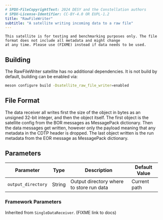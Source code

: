 ```yaml
---
# SPDX-FileCopyrightText: 2024 DESY and the Constellation authors
# SPDX-License-Identifier: CC-BY-4.0 OR EUPL-1.2
title: "RawFileWriter"
subtitle: "A satellite writing incoming data to a raw file"
---
```


```{warning}
This satellite is for testing and benchmarking purposes only. The file format does not include all metadata and might change
at any time. Please use (FIXME) instead if data needs to be used.
```

## Building

The RawFileWriter satellite has no additional dependencies.
It is not build by default, building can be enabled via:

```sh
meson configure build -Dsatellite_raw_file_writer=enabled
```

## File Format

The data receiver all writes first the size of the object in bytes as an unsigned 32-bit integer, and then the object itself.
The first object is the satellite config from the BOR messages as MessagePack dictionary. Then the data messages get written,
however only the payload meaning that any metadata in the CDTP header is dropped. The last object written is the run metadata
from the EOR message as MessagePack dictionary.

## Parameters

| Parameter | Type | Description | Default Value |
|-----------|------|-------------|---------------|
| `output_directory` | String | Output directory where to store run data | Current path |

### Framework Parameters

Inherited from `SingleDataReceiver`. (FIXME link to docs)
